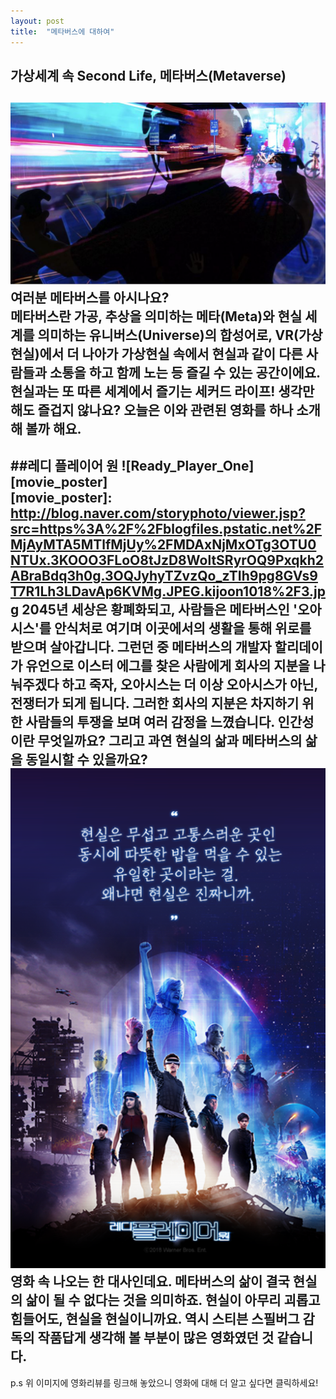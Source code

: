 ```yaml
---
layout: post
title:  "메타버스에 대하여"
---
```


## 가상세계 속 Second Life, 메타버스(Metaverse)
![metaverse_VR_person](/assets/images/meta1.PNG)
여러분 메타버스를 아시나요?  
메타버스란 가공, 추상을 의미하는 메타(Meta)와 현실 세계를 의미하는 유니버스(Universe)의 합성어로, VR(가상현실)에서 더 나아가 가상현실 속에서 현실과 같이 다른 사람들과 소통을
하고 함께 노는 등 즐길 수 있는 공간이에요.  
현실과는 또 따른 세계에서 즐기는 세커드 라이프! 생각만 해도 즐겁지 않나요? 오늘은 이와 관련된 영화를 하나 소개해 볼까 해요.
---
##레디 플레이어 원
![Ready_Player_One][movie_poster]  
[movie_poster]: http://blog.naver.com/storyphoto/viewer.jsp?src=https%3A%2F%2Fblogfiles.pstatic.net%2FMjAyMTA5MTlfMjUy%2FMDAxNjMxOTg3OTU0NTUx.3KOOO3FLoO8tJzD8WoltSRyrOQ9Pxqkh2ABraBdq3h0g.3OQJyhyTZvzQo_zTIh9pg8GVs9T7R1Lh3LDavAp6KVMg.JPEG.kijoon1018%2F3.jpg
2045년 세상은 황폐화되고, 사람들은 메타버스인 '오아시스'를 안식처로 여기며 이곳에서의 생활을 통해 위로를 받으며 살아갑니다. 그런던 중 메타버스의 개발자 할리데이가 유언으로 이스터
에그를 찾은 사람에게 회사의 지분을 나눠주겠다 하고 죽자, 오아시스는 더 이상 오아시스가 아닌, 전쟁터가 되게 됩니다. 그러한 회사의 지분은 차지하기 위한 사람들의 투쟁을 보며 여러
감정을 느꼈습니다. 인간성이란 무엇일까요? 그리고 과연 현실의 삶과 메타버스의 삶을 동일시할 수 있을까요?
[![movie_advice](/assets/images/meta_movie_ad.PNG)](https://www.youtube.com/watch?v=78yu2W2lAAs)  
영화 속 나오는 한 대사인데요. 메타버스의 삶이 결국 현실의 삶이 될 수 없다는 것을 의미하죠. 현실이 아무리 괴롭고 힘들어도, 현실을 현실이니까요. 역시 스티븐 스필버그 감독의 작품답게
생각해 볼 부분이 많은 영화였던 것 같습니다.  
---
p.s 위 이미지에 영화리뷰를 링크해 놓았으니 영화에 대해 더 알고 싶다면 클릭하세요!
